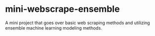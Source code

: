 # mini-webscrape-ensemble
A mini project that goes over basic web scraping methods and utilizing ensemble machine learning modeling methods.
